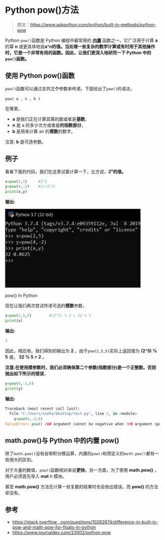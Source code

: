 # Python pow()方法

> 原文：<https://www.askpython.com/python/built-in-methods/python-pow>

Python `pow()`函数是 Python 编程中最常用的 **[内置](https://www.askpython.com/python/built-in-methods)** 函数之一。它广泛用于计算 **a** 的幂 **n** 或更具体地说**a^n的值。当处理一些复杂的数学计算或有时用于其他操作时，它是一个非常有用的函数。因此，让我们更深入地研究一下 **Python** 中的`pow()`函数。**

## 使用 Python pow()函数

`pow()`函数可以通过总共**三个**参数来传递。下面给出了`pow()`的语法，

`pow( a , n , b )`

在哪里，

*   **a** 是我们正在计算其幂的数或者是**基数**，
*   **n** 是 a 的多少次方或者是**的指数部分**，
*   **b** 是用来计算 an 的**模数**的数字。

注意: **b** 是可选参数。

## 例子

看看下面的代码，我们在这里试着计算一下，比方说，**2⁵的值。**

```py
x=pow(2,5)     #2^5
y=pow(4,-2)    #1/(4^2)
print(x,y)

```

**输出:**

![Pow In Python](img/5229d8917907425cc5abf28de392702a.png)

pow() In Python

现在让我们再次尝试传递可选的**模数**参数，

```py
x=pow(2,5,5)        #(2^5) % 5 = 32 % 5
print(x)

```

**输出:**

```py
2

```

因此，相应地，我们得到的输出为 **2** 。由于`pow(2,5,5)`实际上返回值为 **(2^5) % 5** 或， **32 % 5 = 2** 。

**注意:**在使用模参数时，我们必须确保第二个参数(指数部分)是一个**正整数。**否则抛出如下所示的**错误**，

```py
y=pow(4,-2,6)
print(y)

```

**输出:**

```py
Traceback (most recent call last):
  File "C:/Users/sneha/Desktop/test.py", line 2, in <module>
    y=pow(4,-2,6)
ValueError: pow() 2nd argument cannot be negative when 3rd argument specified

```

## math.pow()与 Python 中的内置 pow()

除了`math.pow()`没有自带积分模运算，内置的`pow()`和预定义的`math.pow()`都有一些很大的区别。

对于大量的数值，`pow()`函数相对来说**更快**。另一方面，为了使用 **math.pow()** ，用户必须首先导入 **mat** h 模块。

甚至 **math.pow()** 方法在计算一些复数的结果时也会抛出错误。而 **pow()** 的方法却没有。

## 参考

*   [https://stack overflow . com/questions/10282674/difference-in-built-in-pow-and-math-pow-for-floats-in-python](https://stackoverflow.com/questions/10282674/difference-between-the-built-in-pow-and-math-pow-for-floats-in-python)
*   https://www.journaldev.com/23002/python-pow
